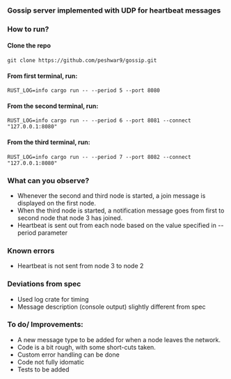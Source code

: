 ### Gossip server implemented with UDP for heartbeat messages

### How to run?

#### Clone the repo

```
git clone https://github.com/peshwar9/gossip.git
```

#### From first terminal, run:

```
RUST_LOG=info cargo run -- --period 5 --port 8080
```

#### From the second terminal, run:

```
RUST_LOG=info cargo run -- --period 6 --port 8081 --connect "127.0.0.1:8080"
```

#### From the third terminal, run:

```
RUST_LOG=info cargo run -- --period 7 --port 8082 --connect "127.0.0.1:8080"
```

### What can you observe?

- Whenever the second and third node is started, a join message is displayed on the first node.
- When the third node is started, a notification message goes from first to second node that node 3 has joined.
- Heartbeat is sent out from each node based on the value specified in --period parameter

### Known errors

- Heartbeat is not sent from node 3 to node 2

### Deviations from spec

- Used log crate for timing
- Message description (console output) slightly different from spec

### To do/ Improvements:

- A new message type to be added for when a node leaves the network.
- Code is a bit rough, with some short-cuts taken.
- Custom error handling can be done
- Code not fully idomatic
- Tests to be added
